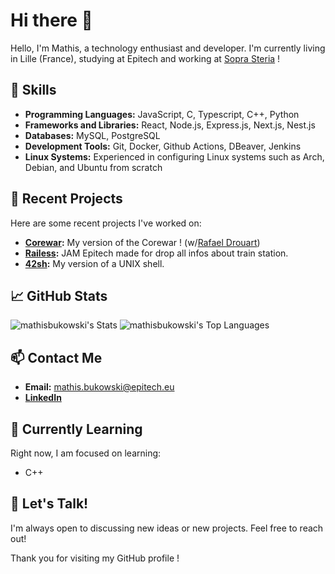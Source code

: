 # Hi there 👋

Hello, I'm Mathis, a technology enthusiast and developer. 
I'm currently living in Lille (France), studying at Epitech and working at [Sopra Steria](https://www.soprasteria.com/fr) !

## 🌟 Skills
- **Programming Languages:** JavaScript, C, Typescript, C++, Python
- **Frameworks and Libraries:** React, Node.js, Express.js, Next.js, Nest.js
- **Databases:** MySQL, PostgreSQL
- **Development Tools:** Git, Docker, Github Actions, DBeaver, Jenkins
- **Linux Systems:** Experienced in configuring Linux systems such as Arch, Debian, and Ubuntu from scratch

## 🔭 Recent Projects
Here are some recent projects I've worked on:
- **[Corewar](https://github.com/mathisbukowski/Corewar):** My version of the Corewar ! (w/[Rafael Drouart](https://github.com/rafaeldrouart))
- **[Railess](https://github.com/mathisbukowski/Railess):** JAM Epitech made for drop all infos about train station.
- **[42sh](https://github.com/mathisbukowski/42sh):** My version of a UNIX shell.

## 📈 GitHub Stats
![mathisbukowski's Stats](https://github-readme-stats.vercel.app/api?username=mathisbukowski&theme=highcontrast&show_icons=true&hide_border=false&count_private=true)
![mathisbukowski's Top Languages](https://github-readme-stats.vercel.app/api/top-langs/?username=mathisbukowski&theme=highcontrast&show_icons=true&hide_border=false&layout=compact)


## 📫 Contact Me
- **Email:** [mathis.bukowski@epitech.eu](mailto:mathis.bukowski@epitech.eu)
- **[LinkedIn](https://www.linkedin.com/in/mathisbukowski/)**

## 🌱 Currently Learning
Right now, I am focused on learning:
- C++

## 💬 Let's Talk!
I'm always open to discussing new ideas or new projects. Feel free to reach out!

Thank you for visiting my GitHub profile !
